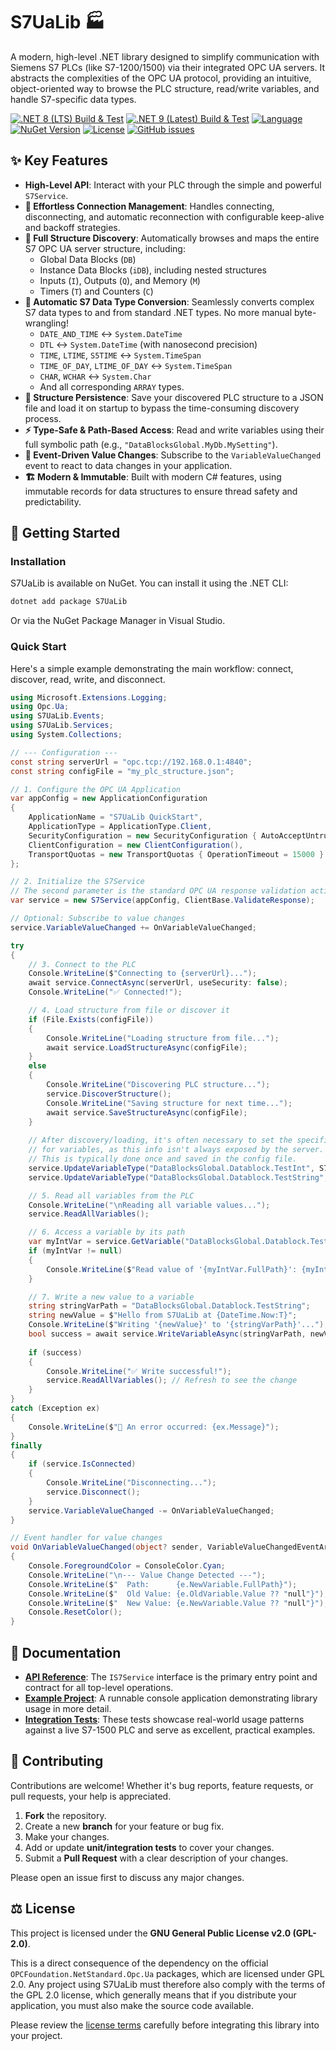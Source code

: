 ﻿# S7UaLib 🏭
A modern, high-level .NET library designed to simplify communication with Siemens S7 PLCs (like S7-1200/1500) via their integrated OPC UA servers. It abstracts the complexities of the OPC UA protocol, providing an intuitive, object-oriented way to browse the PLC structure, read/write variables, and handle S7-specific data types.

[![.NET 8 (LTS) Build & Test](https://github.com/philipp2604/S7UaLib/actions/workflows/dotnet-8-build-and-test.yml/badge.svg)](https://github.com/philipp2604/S7UaLib/actions/workflows/dotnet-8-build-and-test.yml)
[![.NET 9 (Latest) Build & Test](https://github.com/philipp2604/S7UaLib/actions/workflows/dotnet-9-build-and-test.yml/badge.svg)](https://github.com/philipp2604/S7UaLib/actions/workflows/dotnet-9-build-and-test.yml)
[![Language](https://img.shields.io/badge/language-C%23-blue.svg)](https://docs.microsoft.com/en-us/dotnet/csharp/)
[![NuGet Version](https://img.shields.io/nuget/v/philipp2604.S7UaLib.svg?style=flat-square&logo=nuget)](https://www.nuget.org/packages/philipp2604.S7UaLib/)
[![License](https://img.shields.io/badge/License-GPL_v2-blue.svg)](https://www.gnu.org/licenses/old-licenses/gpl-2.0.en.html)
[![GitHub issues](https://img.shields.io/github/issues/philipp2604/S7UaLib)](https://github.com/philipp2604/S7UaLib/issues)

## ✨ Key Features

- **High-Level API**: Interact with your PLC through the simple and powerful `S7Service`.
- **🔌 Effortless Connection Management**: Handles connecting, disconnecting, and automatic reconnection with configurable keep-alive and backoff strategies.
- **🌳 Full Structure Discovery**: Automatically browses and maps the entire S7 OPC UA server structure, including:
  - Global Data Blocks (`DB`)
  - Instance Data Blocks (`iDB`), including nested structures
  - Inputs (`I`), Outputs (`Q`), and Memory (`M`)
  - Timers (`T`) and Counters (`C`)
- **🔄 Automatic S7 Data Type Conversion**: Seamlessly converts complex S7 data types to and from standard .NET types. No more manual byte-wrangling!
  - `DATE_AND_TIME` ↔ `System.DateTime`
  - `DTL` ↔ `System.DateTime` (with nanosecond precision)
  - `TIME`, `LTIME`, `S5TIME` ↔ `System.TimeSpan`
  - `TIME_OF_DAY`, `LTIME_OF_DAY` ↔ `System.TimeSpan`
  - `CHAR`, `WCHAR` ↔ `System.Char`
  - And all corresponding `ARRAY` types.
- **💾 Structure Persistence**: Save your discovered PLC structure to a JSON file and load it on startup to bypass the time-consuming discovery process.
- **⚡️ Type-Safe & Path-Based Access**: Read and write variables using their full symbolic path (e.g., `"DataBlocksGlobal.MyDb.MySetting"`).
- **🔔 Event-Driven Value Changes**: Subscribe to the `VariableValueChanged` event to react to data changes in your application.
- **🏗️ Modern & Immutable**: Built with modern C# features, using immutable records for data structures to ensure thread safety and predictability.

## 🚀 Getting Started

### Installation

S7UaLib is available on NuGet. You can install it using the .NET CLI:

```bash
dotnet add package S7UaLib
```
Or via the NuGet Package Manager in Visual Studio.

### Quick Start

Here's a simple example demonstrating the main workflow: connect, discover, read, write, and disconnect.

```csharp
using Microsoft.Extensions.Logging;
using Opc.Ua;
using S7UaLib.Events;
using S7UaLib.Services;
using System.Collections;

// --- Configuration ---
const string serverUrl = "opc.tcp://192.168.0.1:4840";
const string configFile = "my_plc_structure.json";

// 1. Configure the OPC UA Application
var appConfig = new ApplicationConfiguration
{
    ApplicationName = "S7UaLib QuickStart",
    ApplicationType = ApplicationType.Client,
    SecurityConfiguration = new SecurityConfiguration { AutoAcceptUntrustedCertificates = true },
    ClientConfiguration = new ClientConfiguration(),
    TransportQuotas = new TransportQuotas { OperationTimeout = 15000 }
};

// 2. Initialize the S7Service
// The second parameter is the standard OPC UA response validation action.
var service = new S7Service(appConfig, ClientBase.ValidateResponse);

// Optional: Subscribe to value changes
service.VariableValueChanged += OnVariableValueChanged;

try
{
    // 3. Connect to the PLC
    Console.WriteLine($"Connecting to {serverUrl}...");
    await service.ConnectAsync(serverUrl, useSecurity: false);
    Console.WriteLine("✅ Connected!");

    // 4. Load structure from file or discover it
    if (File.Exists(configFile))
    {
        Console.WriteLine("Loading structure from file...");
        await service.LoadStructureAsync(configFile);
    }
    else
    {
        Console.WriteLine("Discovering PLC structure...");
        service.DiscoverStructure();
        Console.WriteLine("Saving structure for next time...");
        await service.SaveStructureAsync(configFile);
    }
    
    // After discovery/loading, it's often necessary to set the specific S7 data types
    // for variables, as this info isn't always exposed by the server.
    // This is typically done once and saved in the config file.
    service.UpdateVariableType("DataBlocksGlobal.Datablock.TestInt", S7DataType.INT);
    service.UpdateVariableType("DataBlocksGlobal.Datablock.TestString", S7DataType.STRING);

    // 5. Read all variables from the PLC
    Console.WriteLine("\nReading all variable values...");
    service.ReadAllVariables();

    // 6. Access a variable by its path
    var myIntVar = service.GetVariable("DataBlocksGlobal.Datablock.TestInt");
    if (myIntVar != null)
    {
        Console.WriteLine($"Read value of '{myIntVar.FullPath}': {myIntVar.Value}");
    }

    // 7. Write a new value to a variable
    string stringVarPath = "DataBlocksGlobal.Datablock.TestString";
    string newValue = $"Hello from S7UaLib at {DateTime.Now:T}";
    Console.WriteLine($"Writing '{newValue}' to '{stringVarPath}'...");
    bool success = await service.WriteVariableAsync(stringVarPath, newValue);
    
    if (success)
    {
        Console.WriteLine("✅ Write successful!");
        service.ReadAllVariables(); // Refresh to see the change
    }
}
catch (Exception ex)
{
    Console.WriteLine($"🚨 An error occurred: {ex.Message}");
}
finally
{
    if (service.IsConnected)
    {
        Console.WriteLine("Disconnecting...");
        service.Disconnect();
    }
    service.VariableValueChanged -= OnVariableValueChanged;
}

// Event handler for value changes
void OnVariableValueChanged(object? sender, VariableValueChangedEventArgs e)
{
    Console.ForegroundColor = ConsoleColor.Cyan;
    Console.WriteLine("\n--- Value Change Detected ---");
    Console.WriteLine($"  Path:      {e.NewVariable.FullPath}");
    Console.WriteLine($"  Old Value: {e.OldVariable.Value ?? "null"}");
    Console.WriteLine($"  New Value: {e.NewVariable.Value ?? "null"}");
    Console.ResetColor();
}
```

## 📖 Documentation

- **[API Reference](./S7UaLib/Services/IS7Service.cs)**: The `IS7Service` interface is the primary entry point and contract for all top-level operations.
- **[Example Project](./S7UaLib.Example/Program.cs)**: A runnable console application demonstrating library usage in more detail.
- **[Integration Tests](./S7UaLib.IntegrationTests/Services/S7ServiceIntegrationTests.cs)**: These tests showcase real-world usage patterns against a live S7-1500 PLC and serve as excellent, practical examples.

## 🤝 Contributing

Contributions are welcome! Whether it's bug reports, feature requests, or pull requests, your help is appreciated.

1.  **Fork** the repository.
2.  Create a new **branch** for your feature or bug fix.
3.  Make your changes.
4.  Add or update **unit/integration tests** to cover your changes.
5.  Submit a **Pull Request** with a clear description of your changes.

Please open an issue first to discuss any major changes.

## ⚖️ License

This project is licensed under the **GNU General Public License v2.0 (GPL-2.0)**.

This is a direct consequence of the dependency on the official `OPCFoundation.NetStandard.Opc.Ua` packages, which are licensed under GPL 2.0. Any project using S7UaLib must therefore also comply with the terms of the GPL 2.0 license, which generally means that if you distribute your application, you must also make the source code available.

Please review the [license terms](https://www.gnu.org/licenses/old-licenses/gpl-2.0.en.html) carefully before integrating this library into your project.